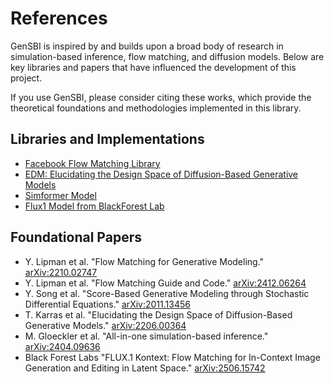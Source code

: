 # References

GenSBI is inspired by and builds upon a broad body of research in simulation-based inference, flow matching, and diffusion models. Below are key libraries and papers that have influenced the development of this project.

If you use GenSBI, please consider citing these works, which provide the theoretical foundations and methodologies implemented in this library.

## Libraries and Implementations

- [Facebook Flow Matching Library](https://github.com/facebookresearch/flow_matching)
- [EDM: Elucidating the Design Space of Diffusion-Based Generative Models](https://github.com/NVlabs/edm)
- [Simformer Model](https://github.com/mackelab/simformer)
- [Flux1 Model from BlackForest Lab](https://github.com/black-forest-labs/flux)

## Foundational Papers

- Y. Lipman et al. "Flow Matching for Generative Modeling." [arXiv:2210.02747](https://arxiv.org/abs/2210.02747)
- Y. Lipman et al. "Flow Matching Guide and Code." [arXiv:2412.06264](https://arxiv.org/abs/2412.06264)
- Y. Song et al. "Score-Based Generative Modeling through Stochastic Differential Equations." [arXiv:2011.13456](https://arxiv.org/abs/2011.13456)
- T. Karras et al. "Elucidating the Design Space of Diffusion-Based Generative Models." [arXiv:2206.00364](https://arxiv.org/abs/2206.00364)
- M. Gloeckler et al. "All-in-one simulation-based inference." [arXiv:2404.09636](https://arxiv.org/abs/2404.09636)
- Black Forest Labs "FLUX.1 Kontext: Flow Matching for In-Context Image Generation and Editing in Latent Space." [arXiv:2506.15742](https://arxiv.org/abs/2506.15742)

